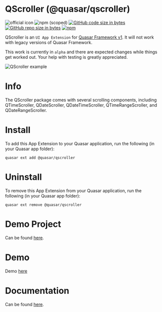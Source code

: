 QScroller (@quasar/qscroller)
===

![official icon](https://img.shields.io/badge/Quasar%201.0-Official%20UI%20App%20Extension-blue.svg)
![npm (scoped)](https://img.shields.io/npm/v/@quasar/quasar-app-extension-qscroller.svg?style=plastic)
[![GitHub code size in bytes](https://img.shields.io/github/languages/code-size/quasarframework/app-extension-qscroller.svg)]()
[![GitHub repo size in bytes](https://img.shields.io/github/repo-size/quasarframework/app-extension-qscroller.svg)]()
[![npm](https://img.shields.io/npm/dt/@quasar/quasar-app-extension-qscroller.svg)](https://www.npmjs.com/package/@quasar/quasar-app-extension-qscroller)

QScroller is an `UI App Extension` for [Quasar Framework v1](https://quasar.dev/). It will not work with legacy versions of Quasar Framework.

This work is currently in `alpha` and there are expected changes while things get worked out. Your help with testing is greatly appreciated.

![QScroller example](https://raw.githubusercontent.com/quasarframework/app-extension-qscroller/dev/demo/src/statics/qcalendar-month-view.png)
# Info
The QScroller package comes with several scrolling components, including QTimeScroller, QDateScroller, QDateTimeScroller, QTimeRangeScroller, and QDateRangeScroller.

# Install
To add this App Extension to your Quasar application, run the following (in your Quasar app folder):
```
quasar ext add @quasar/qscroller
```

# Uninstall
To remove this App Extension from your Quasar application, run the following (in your Quasar app folder):
```
quasar ext remove @quasar/qscroller
```

# Demo Project
Can be found [here](https://github.com/quasarframework/app-extension-qscroller/tree/master/demo).

# Demo
Demo [here](https://quasarframework.github.io/app-extension-qscroller/demo)

# Documentation
Can be found [here](https://quasarframework.github.io/app-extension-qscroller/).

